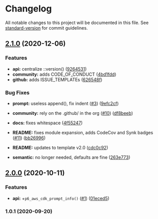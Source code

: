 # Changelog

All notable changes to this project will be documented in this file. See [standard-version](https://github.com/conventional-changelog/standard-version) for commit guidelines.

## [2.1.0](https://github.com/p6m7g8/p6awscdk/compare/v2.0.0...v2.1.0) (2020-12-06)


### Features

* **api:** centralize ::version() ([9264531](https://github.com/p6m7g8/p6awscdk/commit/9264531122a4c069642f4006d321000103f6d7f9))
* **community:** adds CODE_OF_CONDUCT ([4bd1fdd](https://github.com/p6m7g8/p6awscdk/commit/4bd1fddd4ed7a6a467bfc274ac27e60768e84279))
* **github:** adds ISSUE_TEMPLATEs ([626548f](https://github.com/p6m7g8/p6awscdk/commit/626548fcfa0c1d6747b4088bf5e6eda57bc48304))


### Bug Fixes

* **prompt:** useless append(), fix indent ([#3](https://github.com/p6m7g8/p6awscdk/issues/3)) ([9efc2cf](https://github.com/p6m7g8/p6awscdk/commit/9efc2cf1a933a9a728aaa84458183048a45c58d2))


* **community:** rely on the .github/ in the org ([#10](https://github.com/p6m7g8/p6awscdk/issues/10)) ([df8beeb](https://github.com/p6m7g8/p6awscdk/commit/df8beeb0527357c2b1c28eb9387e7bd500ec7d84))
* **docs:** fixes whitespace ([4f55247](https://github.com/p6m7g8/p6awscdk/commit/4f552471a58b17ac147ee405aa4389ad5e1e5b09))
* **README:** fixes module expansion, adds CodeCov and Synk badges ([#11](https://github.com/p6m7g8/p6awscdk/issues/11)) ([bb26996](https://github.com/p6m7g8/p6awscdk/commit/bb26996433fdca27f254406dcbe964bbfe3799a4))
* **README:** updates to template v2.0 ([cdc0c92](https://github.com/p6m7g8/p6awscdk/commit/cdc0c926ceea4fe3b82f41c5f26211b11163fa23))
* **semantic:** no longer needed, defaults are fine ([263e773](https://github.com/p6m7g8/p6awscdk/commit/263e7731173e68803428a549441ca103438b81ba))

## [2.0.0](https://github.com/p6m7g8/p6awscdk/compare/v1.0.1...v2.0.0) (2020-10-11)


### Features

* **api:** +`p6_aws_cdk_prompt_info()` ([#1](https://github.com/p6m7g8/p6awscdk/issues/1)) ([01eced5](https://github.com/p6m7g8/p6awscdk/commit/01eced5ba90c0a967711a93d85f29ee822d0655b))

### 1.0.1 (2020-09-20)
